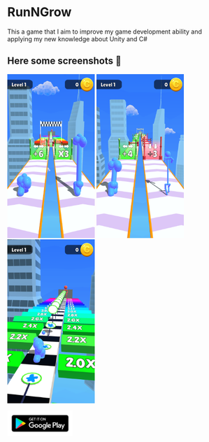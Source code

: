 # RunNGrow
This a game that I aim to improve my game development ability and applying my new knowledge about Unity and C#

## Here some screenshots 📱
<img src="Images/1.webp" width="200" height="375">  <img src="Images/2.webp" width="200" height="375">    <img src="Images/3.webp" width="200" height="375">

<a href="https://play.google.com/store/apps/details?id=com.atlamgames.stickyblob">
<img src="Images/PlayStoreLink.webp" width="150"></a>
